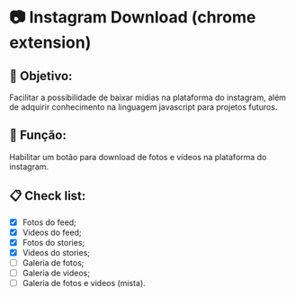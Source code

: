 # :camera: Instagram Download (chrome extension)

## :pushpin: Objetivo:
Facilitar a possibilidade de baixar midias na plataforma do instagram, além de adquirir conhecimento na linguagem javascript para projetos futuros.

## :hammer: Função:
Habilitar um botão para download de fotos e vídeos na plataforma do instagram.

## :clipboard: Check list:
- [x] Fotos do feed;
- [x] Videos do feed;
- [x] Fotos do stories;
- [x] Videos do stories;
- [ ] Galeria de fotos;
- [ ] Galeria de videos;
- [ ] Galeria de fotos e videos (mista).
